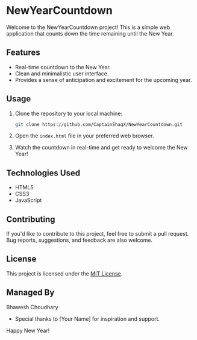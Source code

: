 # NewYearCountdown

Welcome to the NewYearCountdown project! This is a simple web application that counts down the time remaining until the New Year.

## Features

- Real-time countdown to the New Year.
- Clean and minimalistic user interface.
- Provides a sense of anticipation and excitement for the upcoming year.

## Usage

1. Clone the repository to your local machine:

    ```bash
    git clone https://github.com/CaptainShaqX/NewYearCountdown.git
    ```

2. Open the `index.html` file in your preferred web browser.

3. Watch the countdown in real-time and get ready to welcome the New Year!

## Technologies Used

- HTML5
- CSS3
- JavaScript

## Contributing

If you'd like to contribute to this project, feel free to submit a pull request. Bug reports, suggestions, and feedback are also welcome.

## License

This project is licensed under the [MIT License](LICENSE).

## Managed By
Bhawesh Choudhary

- Special thanks to [Your Name] for inspiration and support.

Happy New Year!
